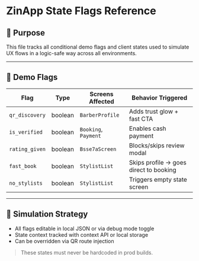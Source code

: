 # ZinApp State Flags Reference

## 🎯 Purpose
This file tracks all conditional demo flags and client states used to simulate UX flows in a logic-safe way across all environments.

---

## 📍 Demo Flags

| Flag             | Type    | Screens Affected      | Behavior Triggered                    |
|------------------|---------|------------------------|----------------------------------------|
| `qr_discovery`   | boolean | `BarberProfile`       | Adds trust glow + fast CTA             |
| `is_verified`    | boolean | `Booking`, `Payment`  | Enables cash payment                   |
| `rating_given`   | boolean | `Bsse7aScreen`        | Blocks/skips review modal              |
| `fast_book`      | boolean | `StylistList`         | Skips profile → goes direct to booking |
| `no_stylists`    | boolean | `StylistList`         | Triggers empty state screen            |

---

## 🧪 Simulation Strategy

- All flags editable in local JSON or via debug mode toggle
- State context tracked with context API or local storage
- Can be overridden via QR route injection

> These states must never be hardcoded in prod builds.
